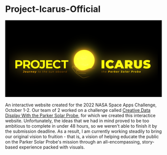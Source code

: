 # Project-Icarus-Official
<p align="center">
  <img src="public/ProjectIcarusHeader.png" width="750" />
</p>

An interactive website created for the 2022 NASA Space Apps Challenge, October 1-2. Our team of 2 worked on a challenge called [Creative Data Display With the Parker Solar Probe](https://2022.spaceappschallenge.org/challenges/2022-challenges/creative-data-display/details), for which we created this interactice website. Unfortunately, the ideas that we had in mind proved to be too ambitious to complete in under 48 hours, so we weren't able to finish it by the submission deadline. As a result, I am currently working steadily to bring our original vision to fruition - that is, a vision of helping educate the public on the Parker Solar Probe's mission through an all-encompassing, story-based experience packed with visuals.
